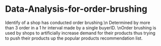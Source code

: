 # Data-Analysis-for-order-brushing
Identify of a shop has conducted order brushing.\n 
Determined by more than 3 order in a 1 hr interval made by a single buyerID. \nOrder brushing is used by shops to artificially increase demand for their products thus trying to push their products up the popular products recommendation list.
